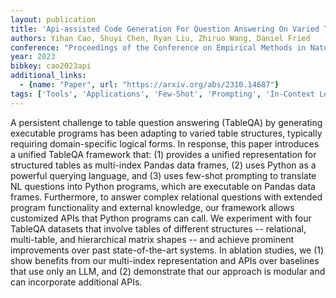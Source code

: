 ```yaml
---
layout: publication
title: 'Api-assisted Code Generation For Question Answering On Varied Table Structures'
authors: Yihan Cao, Shuyi Chen, Ryan Liu, Zhiruo Wang, Daniel Fried
conference: "Proceedings of the Conference on Empirical Methods in Natural Language Processing Association for Computational Linguistics 2023 pages 14536-14548 Singapore"
year: 2023
bibkey: cao2023api
additional_links:
  - {name: "Paper", url: "https://arxiv.org/abs/2310.14687"}
tags: ['Tools', 'Applications', 'Few-Shot', 'Prompting', 'In-Context Learning']
---
```

A persistent challenge to table question answering (TableQA) by generating
executable programs has been adapting to varied table structures, typically
requiring domain-specific logical forms. In response, this paper introduces a
unified TableQA framework that: (1) provides a unified representation for
structured tables as multi-index Pandas data frames, (2) uses Python as a
powerful querying language, and (3) uses few-shot prompting to translate NL
questions into Python programs, which are executable on Pandas data frames.
Furthermore, to answer complex relational questions with extended program
functionality and external knowledge, our framework allows customized APIs that
Python programs can call. We experiment with four TableQA datasets that involve
tables of different structures -- relational, multi-table, and hierarchical
matrix shapes -- and achieve prominent improvements over past state-of-the-art
systems. In ablation studies, we (1) show benefits from our multi-index
representation and APIs over baselines that use only an LLM, and (2)
demonstrate that our approach is modular and can incorporate additional APIs.
